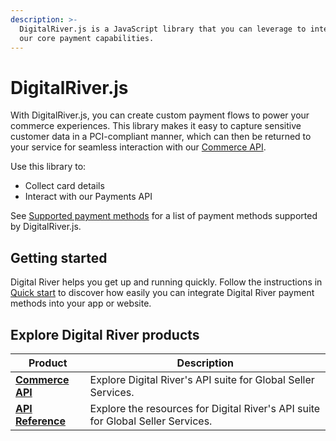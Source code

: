 ```yaml
---
description: >-
  DigitalRiver.js is a JavaScript library that you can leverage to interact with
  our core payment capabilities.
---
```


# DigitalRiver.js

With DigitalRiver.js, you can create custom payment flows to power your commerce experiences. This library makes it easy to capture sensitive customer data in a PCI-compliant manner, which can then be returned to your service for seamless interaction with our [Commerce API](../../).

Use this library to:

* Collect card details
* Interact with our Payments API

See [Supported payment methods](../supported-payment-methods.md) for a list of payment methods supported by DigitalRiver.js.

## Getting started

Digital River helps you get up and running quickly. Follow the instructions in [Quick start](quick-start.md) to discover how easily you can integrate Digital River payment methods into your app or website.

## Explore Digital River products

| Product                                                                                 | Description                                                                     |
| --------------------------------------------------------------------------------------- | ------------------------------------------------------------------------------- |
| ****[**Commerce API**](https://docs.digitalriver.com/commerce-api)****                  | Explore Digital River's API suite for Global Seller Services.                   |
| ****[**API Reference​**](https://www.digitalriver.com/docs/commerce-api-reference/)**** | Explore the resources for Digital River's API suite for Global Seller Services. |
